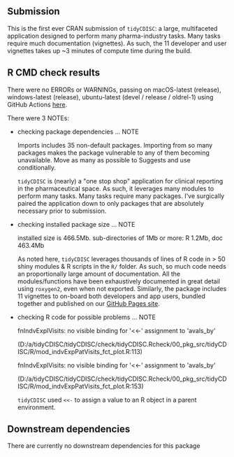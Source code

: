 ## Submission
This is the first ever CRAN submission of `tidyCDISC`: a large, multifaceted application designed to perform many pharma-industry tasks. Many tasks require much documentation (vignettes). As such, the 11 developer and user vignettes takes up ~3 minutes of compute time during the build.

## R CMD check results
There were no ERRORs or WARNINGs, passing on macOS-latest (release), windows-latest (release), ubuntu-latest (devel / release / oldrel-1) using GitHub Actions [here](https://github.com/Biogen-Inc/tidyCDISC/runs/6613298293?check_suite_focus=true).

There were 3 NOTEs:

* checking package dependencies ... NOTE

  Imports includes 35 non-default packages.
  Importing from so many packages makes the package vulnerable to any of
  them becoming unavailable.  Move as many as possible to Suggests and
  use conditionally.

  `tidyCDISC` is (nearly) a "one stop shop" application for clinical reporting in the pharmaceutical space. As such, it leverages many modules to perform many tasks. Many tasks require many packages. I've surgically paired the application down to only packages that are absolutely necessary prior to submission.


* checking installed package size ... NOTE
  
  installed size is 466.5Mb.
  sub-directories of 1Mb or more:
    R      1.2Mb,
    doc  463.4Mb
    
  As noted here, `tidyCDISC` leverages thousands of lines of R code in > 50 shiny modules & R scripts in the `R/` folder. As such, so much code needs an proportionally large amount of documentation. All the modules/functions have been exhaustively documented in great detail using `roxygen2`, even when not exported. Similarly, the package includes 11 vignettes to on-board both developers and app users, bundled together and published on our [GitHub Pages site](https://biogen-inc.github.io/tidyCDISC/).
  
  
  
* checking R code for possible problems ... NOTE
  
  fnIndvExplVisits: no visible binding for '<<-' assignment to 'avals_by'
  
  (D:/a/tidyCDISC/tidyCDISC/check/tidyCDISC.Rcheck/00_pkg_src/tidyCDISC/R/mod_indvExpPatVisits_fct_plot.R:113)
  
  fnIndvExplVisits: no visible binding for '<<-' assignment to 'avals_by'
  
  (D:/a/tidyCDISC/tidyCDISC/check/tidyCDISC.Rcheck/00_pkg_src/tidyCDISC/R/mod_indvExpPatVisits_fct_plot.R:153)
    
    `tidyCDISC` used `<<-` to assign a value to an R object in a parent environment.
    
## Downstream dependencies
There are currently no downstream dependencies for this package



